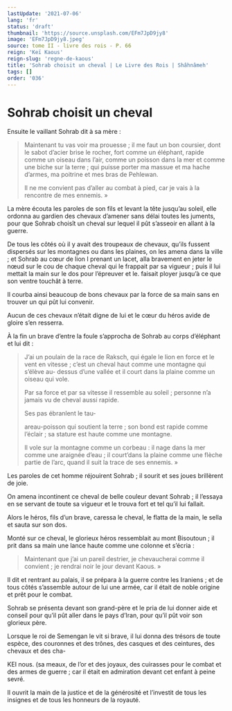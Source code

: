 ```yaml
---
lastUpdate: '2021-07-06'
lang: 'fr'
status: 'draft'
thumbnail: 'https://source.unsplash.com/EFm7JpD9jy8'
image: 'EFm7JpD9jy8.jpeg'
source: tome II - livre des rois - P. 66
reign: 'Keï Kaous'
reign-slug: 'regne-de-kaous'
title: 'Sohrab choisit un cheval | Le Livre des Rois | Shâhnâmeh'
tags: []
order: '036'
---
```


<!-- LTeX: language=fr -->

# Sohrab choisit un cheval

Ensuite le vaillant Sohrab dit à sa mère :

> Maintenant tu vas voir ma prouesse ; il me faut un bon coursier, dont le sabot d’acier brise le rocher, fort comme un éléphant, rapide comme un oiseau dans l’air, comme un poisson dans la mer et comme une biche sur la terre ; qui puisse porter ma massue et ma hache d’armes, ma poitrine et mes bras de Pehlewan.
>
> Il ne me convient pas d’aller au combat à pied, car je vais à la rencontre de mes ennemis. »

La mère écouta les paroles de son fils et levant la tête jusqu’au soleil, elle ordonna au gardien des chevaux d’amener sans délai toutes les juments, pour que Sohrab choisît un cheval sur lequel il pût s’asseoir en allant à la guerre.

De tous les côtés où
il y avait des troupeaux de chevaux, qu’ils fussent dispersés sur les montagnes ou dans les plaines, on les amena dans la ville ; et Sohrab au cœur de lion I prenant un lacet, alla bravement en jeter le nœud sur le cou de chaque cheval qui le frappait par sa vigueur ; puis il lui mettait la main sur le dos pour l’épreuver et le. faisait ployer jusqu’à ce que son ventre touchât à terre.

Il courba ainsi beaucoup de bons chevaux par la force de sa main sans en trouver un qui pût lui convenir.

Aucun de ces chevaux n’était digne de lui et le cœur du héros avide de gloire s’en resserra.

À la fin un brave d’entre la foule s’approcha de Sohrab au corps d’éléphant et lui dit :

> J’ai un poulain de la race de Raksch, qui égale le lion en force et le vent en vitesse ; c’est un cheval haut comme une montagne qui s’élève au-
dessus d’une vallée et il court dans la plaine comme un oiseau qui vole.
>
> Par sa force et par sa vitesse il ressemble au soleil ; personne n’a jamais vu de cheval aussi rapide.
>
> Ses pas ébranlent le tau-
>
> areau-poisson qui soutient la terre ; son bond est rapide comme l’éclair ; sa stature est haute comme une montagne.
>
> Il vole sur la montagne comme un corbeau : il nage dans la mer comme une araignée d’eau ; il court’dans la plaine comme une flèche partie de l’arc, quand il suit la trace de ses ennemis. »

Les paroles de cet homme réjouirent Sohrab ; il sourit et ses joues brillèrent de joie.

On amena incontinent ce cheval de belle couleur devant Sohrab ; il l’essaya en se servant de toute sa vigueur et le trouva fort et tel qu’il lui fallait.

Alors le héros, fils d’un brave, caressa le cheval, le flatta de la main, le sella et sauta sur son dos.

Monté sur ce cheval, le glorieux héros ressemblait au mont Bisoutoun ; il prit dans sa main une lance haute comme une colonne et s’écria :

> Maintenant que j’ai un pareil destrier, je chevaucherai comme il convient ; je rendrai noir le jour devant Kaous. »

Il dit et rentrant au palais, il se prépara à la guerre contre les Iraniens ; et de tous côtés s’assemble autour de lui une armée, car il était de noble origine et prêt pour le combat.

Sohrab se présenta devant son grand-père et le pria de lui donner aide et conseil pour qu’il pût aller dans le pays d’Iran, pour qu’il pût voir son glorieux père.

Lorsque le roi de Semengan le vit si brave, il lui donna des trésors de toute espèce, des couronnes et des trônes, des casques et des ceintures, des chevaux et des cha-

KEI nous. (sa meaux, de l’or et des joyaux, des cuirasses pour le combat et des armes de guerre ; car il était en admiration devant cet enfant à peine sevré.

Il ouvrit la main de la justice et de la générosité et l’investit de tous les insignes et de tous les honneurs de la royauté.

